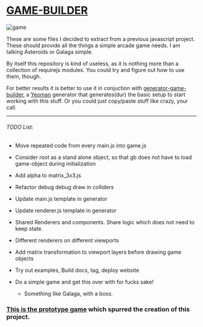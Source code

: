 # [GAME-BUILDER][game-builder]

![game][game]

These are some files I decided to extract from a previous javascript project. These should provide all the things a simple arcade game needs. I am talking Asteroids or Galaga simple. 

By itself this repository is kind of useless, as it is nothing more than a collection of requirejs modules. You could try and figure out how to use them, though. 

For better results it is better to use it in conjuction with [generator-game-builder][generator], a [Yeoman][yeoman] generator that generates(dur) the basic setup to start working with this stuff. Or you could just copy/paste stuff like crazy, your call.

-----------------------------------

###### TODO List:

- Move repeated code from every main.js into game.js
- Consider root as a stand alone object, so that gb does not have to load game-object during initialization
- Add alpha to matrix_3x3.js    
- Refactor debug debug draw in colliders

- Update main.js template in generator
- Update renderer.js template in generator

- Shared Renderers and components. Share logic which does not need to keep state.
- Different renderers on different viewports
- Add matrix transformation to viewport layers before drawing game objects

- Try out examples, Build docs, tag, deploy website

- Do a simple game and get this over with for fucks sake!
    - Something like Galaga, with a boss.

### [This is the prototype game][tirador] which spurred the creation of this project.

[game]: http://diegomarquez.github.io/game-builder/Galaga.png
[tirador]: http://www.treintipollo.com/tirador/index.html
[generator]: https://github.com/diegomarquez/generator-game-builder
[yeoman]: http://yeoman.io/
[game-builder]: http://diegomarquez.github.io/game-builder
